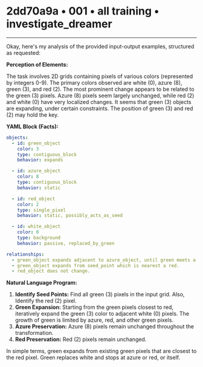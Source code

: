 # 2dd70a9a • 001 • all training • investigate_dreamer

---
Okay, here's my analysis of the provided input-output examples, structured as requested:

**Perception of Elements:**

The task involves 2D grids containing pixels of various colors (represented by integers 0-9). The primary colors observed are white (0), azure (8), green (3), and red (2).  The most prominent change appears to be related to the green (3) pixels.  Azure (8) pixels seem largely unchanged, while red (2) and white (0) have very localized changes. It seems that green (3) objects are expanding, under certain constraints. The position of green (3) and red (2) may hold the key.

**YAML Block (Facts):**



```yaml
objects:
  - id: green_object
    color: 3
    type: contiguous_block
    behavior: expands

  - id: azure_object
    color: 8
    type: contiguous_block
    behavior: static

  - id: red_object
    color: 2
    type: single_pixel
    behavior: static, possibly_acts_as_seed

  - id: white_object
    color: 0
    type: background
    behavior: passive, replaced_by_green

relationships:
  - green_object expands adjacent to azure_object, until green meets a red color or another green.
  - green_object expands from seed_point which is nearest a red.
  - red_object does not change.
```



**Natural Language Program:**

1.  **Identify Seed Points:** Find all green (3) pixels in the input grid. Also, Identify the red (2) pixel.
2.  **Green Expansion:** Starting from the green pixels closest to red, iteratively expand the green (3) color to adjacent white (0) pixels. The growth of green is limited by azure, red, and other green pixels.
3.  **Azure Preservation:** Azure (8) pixels remain unchanged throughout the transformation.
4.  **Red Preservation:** Red (2) pixels remain unchanged.

In simple terms, green expands from existing green pixels that are closest to the red pixel. Green replaces white and stops at azure or red, or itself.

